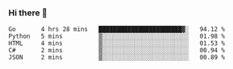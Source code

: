 ### Hi there 👋

<!--
**KLXLjun/KLXLjun** is a ✨ _special_ ✨ repository because its `README.md` (this file) appears on your GitHub profile.

Here are some ideas to get you started:

- 🔭 I’m currently working on ...
- 🌱 I’m currently learning ...
- 👯 I’m looking to collaborate on ...
- 🤔 I’m looking for help with ...
- 💬 Ask me about ...
- 📫 How to reach me: ...
- 😄 Pronouns: ...
- ⚡ Fun fact: ...
-->

<!--START_SECTION:waka-->
```text
Go       4 hrs 28 mins   ███████████████████████▓░   94.12 % 
Python   5 mins          ▒░░░░░░░░░░░░░░░░░░░░░░░░   01.98 % 
HTML     4 mins          ▒░░░░░░░░░░░░░░░░░░░░░░░░   01.53 % 
C#       2 mins          ▒░░░░░░░░░░░░░░░░░░░░░░░░   00.94 % 
JSON     2 mins          ▒░░░░░░░░░░░░░░░░░░░░░░░░   00.89 % 
```
<!--END_SECTION:waka-->
